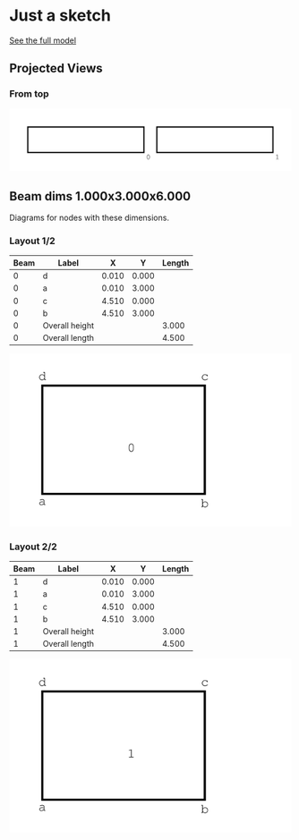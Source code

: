 # Just a sketch

[See the full model](full_model.stl)

## Projected Views

### From top

![projview001.svg](projview001.svg)
## Beam dims 1.000x3.000x6.000

Diagrams for nodes with these dimensions.

### Layout 1/2


| Beam | Label | X | Y | Length |
|-|-|-|-|-|
| 0 | d | 0.010 | 0.000 |  |
| 0 | a | 0.010 | 3.000 |  |
| 0 | c | 4.510 | 0.000 |  |
| 0 | b | 4.510 | 3.000 |  |
| 0 | Overall height |  |  | 3.000 |
| 0 | Overall length |  |  | 4.500 |


![diagram000.svg](diagram000.svg)
### Layout 2/2


| Beam | Label | X | Y | Length |
|-|-|-|-|-|
| 1 | d | 0.010 | 0.000 |  |
| 1 | a | 0.010 | 3.000 |  |
| 1 | c | 4.510 | 0.000 |  |
| 1 | b | 4.510 | 3.000 |  |
| 1 | Overall height |  |  | 3.000 |
| 1 | Overall length |  |  | 4.500 |


![diagram001.svg](diagram001.svg)
